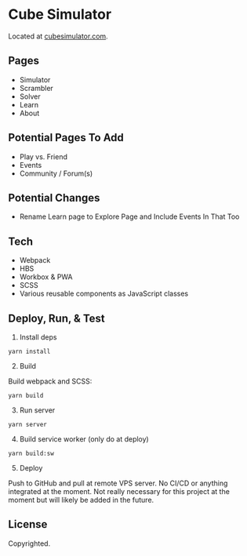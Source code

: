 # Cube Simulator

Located at [cubesimulator.com](https://cubesimulator.com).

## Pages

- Simulator
- Scrambler
- Solver
- Learn
- About

## Potential Pages To Add

- Play vs. Friend
- Events
- Community / Forum(s)

## Potential Changes

- Rename Learn page to Explore Page and Include Events In That Too

## Tech

- Webpack
- HBS
- Workbox & PWA
- SCSS
- Various reusable components as JavaScript classes

## Deploy, Run, & Test

1. Install deps

```
yarn install
```

2. Build

Build webpack and SCSS:

```
yarn build
```

3. Run server

```
yarn server
```

4. Build service worker (only do at deploy)

```
yarn build:sw
```

5. Deploy

Push to GitHub and pull at remote VPS server. No CI/CD or anything integrated at the moment. Not really necessary for this project at the moment but will likely be added in the future.

## License

Copyrighted.
